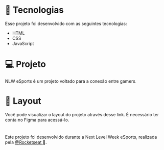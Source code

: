 <img src="https://i.imgur.com/I9hu10g.png" alt="">


# 🚀 Tecnologias
Esse projeto foi desenvolvido com as seguintes tecnologias:

<ul>
<li>HTML</li>
<li>CSS</li>
<li>JavaScript</li>
</ul>

# 💻 Projeto
NLW eSports é um projeto voltado para a conexão entre gamers.

# 🔖 Layout
Você pode visualizar o layout do projeto através desse link. É necessário ter conta no Figma para acessá-lo.
#
Este projeto foi desenvolvido durante a Next Level Week eSports, realizada pela <a href='https://rocketseat.com.br' > @Rocketseat </a> 💜.
